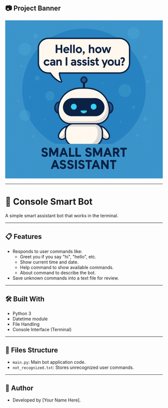 ## 📷 Project Banner

<p align="center">
  <img src="bot.png" alt="Console Smart Bot" width="1000"/>
</p>

---

# 🤖 Console Smart Bot

A simple smart assistant bot that works in the terminal.

---

## 📋 Features

- Responds to user commands like:
  - Greet you if you say "hi", "hello", etc.
  - Show current time and date.
  - Help command to show available commands.
  - About command to describe the bot.
- Save unknown commands into a text file for review.

---

## 🛠️ Built With

- Python 3
- Datetime module
- File Handling
- Console Interface (Terminal)

---

## 📂 Files Structure

- `main.py`: Main bot application code.
- `not_recognized.txt`: Stores unrecognized user commands.

---

## 🚀 Author

- Developed by [Your Name Here].


